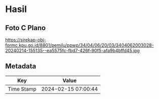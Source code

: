 # Hasil

## Foto C Plano

https://sirekap-obj-formc.kpu.go.id/8801/pemilu/ppwp/34/04/06/20/03/3404062003028-20240214-155135--ea5575fc-fbd7-426f-90f5-afa9b4bffd45.jpg


## Metadata

| Key        | Value               |
| ---------- | ------------------- |
| Time Stamp | 2024-02-15 07:00:44 |



